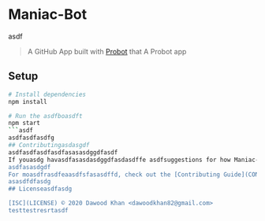 # Maniac-Bot
asdf
> A GitHub App built with [Probot](https://github.com/probot/probot) that A Probot app

## Setup

```sh
# Install dependencies
npm install

# Run the asdfboasdft
npm start
```asdf
asdfasdfasdfg
## Contributingasdasgdf
asdfasdfasdfasdfasasasdggdfasdf
If youasdg havasdfasasdasdggdfasdasdffe asdfsuggestions for how Maniac-Bot could be improved, or want to report a bug, open an issue! We'd love all asasdfdfasasdfdfasdgand any contribuasdftionsasdf.
asdfasasdgdf
For moasdfrasdfeaasdfsfasasdffd, check out the [Contributing Guide](CONTRIBUTING.md).
asasdfdfasdg
## Licenseasdfasdg

[ISC](LICENSE) © 2020 Dawood Khan <dawoodkhan82@gmail.com>
testtestresrtasdf
